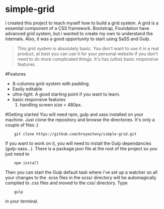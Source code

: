 # simple-grid
I created this project to teach myself how to build a grid system.
A grid is a essential component of a CSS framework. Bootstrap, Foundation have advanced grid system, but i wanted to create my own to understand the internals.
Also, it was a good opportunity to start using SaSS and Gulp.

> This grid system is absolutely basic. You don't want to use it in a real product, at best you can use it for your personal website if you don't need to do more complicated things.
> It's has (ultra) basic responsive features.

#Features
 - 8-columns grid-system with padding.
 - Easily editable 
 - ultra-light. A good starting point if you want to learn.
 - basic responsive features 
   1.  handling screen size < 480px.
  
#Getting started
You will need npm, gulp and sass installed on your machine.
Just clone the repository and browse the directories. It's only a couple of files :)
    
        git clone https://github.com/broyeztony/simple-grid.git

If you want to work on it, you will need to install the Gulp dependancies (gulp-sass...).
There is a package.json file at the root of the project so you just need to

        npm install
        
Then you can start the Gulp default task where i've set up a watcher so all your changes to the .scss files in the scss/ directory will be automagically compiled to .css files and moved to the css/ directory. Type

        gulp
        
in your terminal.
        



